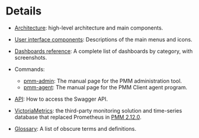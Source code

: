 # Details

- [Architecture](architecture.md): high-level architecture and main components.

- [User interface components](interface.md): Descriptions of the main menus and icons.

- [Dashboards reference](dashboards/index.md): A complete list of dashboards by category, with screenshots.

- Commands:
    - [pmm-admin](commands/pmm-admin.md): The manual page for the PMM administration tool.
    - [pmm-agent](commands/pmm-agent.md): The manual page for the PMM Client agent program.

- [API](api.md): How to access the Swagger API.

- [VictoriaMetrics](victoria-metrics.md): the third-party monitoring solution and time-series database that replaced Prometheus in [PMM 2.12.0](../release-notes/2.12.0.md).

- [Glossary](glossary.md): A list of obscure terms and definitions.
